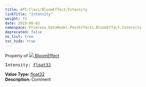 ```yaml
---
title: API:Class/BloomEffect/Intensity
linkTitle: "Intensity"
weight: 73
date: 2019-08-02
namespace: Primrose.DataModel.PostEffects.BloomEffect.Intensity
deprecated: false
no_list: true
toc_hide: true
---
```

Property of <a href="/docs/api-reference/Class/BloomEffect"><img src="/icons/silk/posteffect.png"/>&nbsp;BloomEffect</a>
<pre class="method-declaration">
Intensity: <a class="type" href="/docs/api-reference/System/Primitives#single">float32</a></pre>
<b>Value Type: </b>
<a class="type" href="/docs/api-reference/System/Primitives#single">float32</a>
<br/>
<b>Description: </b>
Comment

